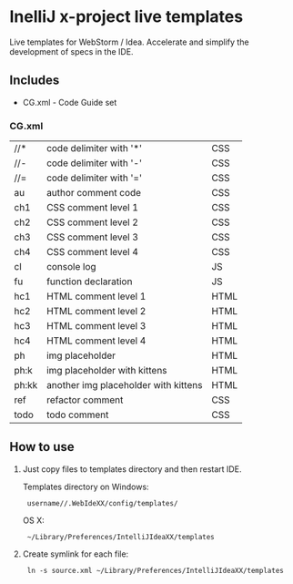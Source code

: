 # InelliJ x-project live templates

Live templates for WebStorm / Idea. Accelerate and simplify the development of specs in the IDE.


## Includes

* CG.xml - Code Guide set


### CG.xml
<table>
    <tr>
        <td>//*</td>
        <td>code delimiter with '*'</td>
        <td>CSS</td>
    </tr>
    <tr>
        <td>//-</td>
        <td>code delimiter with '-'</td>
        <td>CSS</td>
    </tr>
    <tr>
        <td>//=</td>
        <td>code delimiter with '='</td>
        <td>CSS</td>
    </tr>
    <tr>
        <td>au</td>
        <td>author comment code</td>
        <td>CSS</td>
    </tr>
    <tr>
        <td>ch1</td>
        <td>CSS comment level 1</td>
        <td>CSS</td>
    </tr>
    <tr>
        <td>ch2</td>
        <td>CSS comment level 2</td>
        <td>CSS</td>
    </tr>
    <tr>
        <td>ch3</td>
        <td>CSS comment level 3</td>
        <td>CSS</td>
    </tr>
    <tr>
        <td>ch4</td>
        <td>CSS comment level 4</td>
        <td>CSS</td>
    </tr>
    <tr>
        <td>cl</td>
        <td>console log</td>
        <td>JS</td>
    </tr>
    <tr>
        <td>fu</td>
        <td>function declaration</td>
        <td>JS</td>
    </tr>
    <tr>
        <td>hc1</td>
        <td>HTML comment level 1</td>
        <td>HTML</td>
    </tr>
    <tr>
        <td>hc2</td>
        <td>HTML comment level 2</td>
        <td>HTML</td>
    </tr>
    <tr>
        <td>hc3</td>
        <td>HTML comment level 3</td>
        <td>HTML</td>
    </tr>
    <tr>
        <td>hc4</td>
        <td>HTML comment level 4</td>
        <td>HTML</td>
    </tr>
    <tr>
        <td>ph</td>
        <td>img placeholder</td>
        <td>HTML</td>
    </tr>
    <tr>
        <td>ph:k</td>
        <td>img placeholder with kittens</td>
        <td>HTML</td>
    </tr>
    <tr>
        <td>ph:kk</td>
        <td>another img placeholder with kittens</td>
        <td>HTML</td>
    </tr>
    <tr>
        <td>ref</td>
        <td>refactor comment</td>
        <td>CSS</td>
    </tr>
     <tr>
         <td>todo</td>
         <td>todo comment</td>
         <td>CSS</td>
     </tr>
</table>


## How to use

1. Just copy files to templates directory and then restart IDE.

    Templates directory on Windows:
    
    	username//.WebIdeXX/config/templates/

    OS X:
    
    	~/Library/Preferences/IntelliJIdeaXX/templates

    
2. Create symlink for each file:

	    ln -s source.xml ~/Library/Preferences/IntelliJIdeaXX/templates
